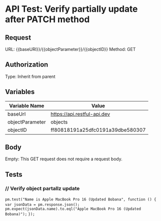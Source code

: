 # API Test: Verify partially update after PATCH method

## Request

URL: {{baseURI}}/{{objectParameter}}/{{objectID}}
Method: GET

## Authorization

Type: Inherit from parent


## Variables

|Variable Name  |	Value                               |
|---------------|-------------------------------------|
|baseUrl	      |https://api.restful-api.dev          |
|objectParameter|objects                              |
|objectID       |ff80818191a25dfc0191a39dbe580307     |

## Body

Empty: This GET request does not require a request body.


## Tests
### // Verify object partallz update

`pm.test("Name is Apple MacBook Pro 16 (Updated Bobana", function () {`
 `   var jsonData = pm.response.json();`
  `  pm.expect(jsonData.name).to.eql("Apple MacBook Pro 16 (Updated Bobana)");`
`});`
